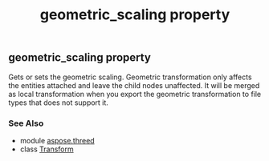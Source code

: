 ﻿---
title: geometric_scaling property
second_title: Aspose.3D for Python via .NET API References
description: 
type: docs
weight: 180
url: /python-net/aspose.threed/transform/geometric_scaling/
is_root: false
---

## geometric_scaling property


Gets or sets the geometric scaling. 
Geometric transformation only affects the entities attached and leave the child nodes unaffected.
It will be merged as local transformation when you export the geometric transformation to file types that does not support it.

### See Also
* module [aspose.threed](../../)
* class [Transform](/3d/python-net/aspose.threed/transform)
